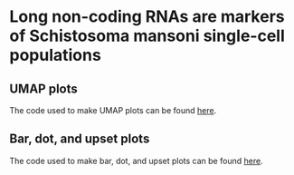 # Long non-coding RNAs are markers of Schistosoma mansoni single-cell populations
## UMAP plots
The code used to make UMAP plots can be found [here](https://verjo103.butantan.gov.br/users/david_morales/sm_scRNA/code/umap_plot.html).

## Bar, dot, and upset plots
The code used to make bar, dot, and upset plots can be found [here](https://verjo103.butantan.gov.br/users/david_morales/sm_scRNA/code/bar_dot_upset_plots.html).
